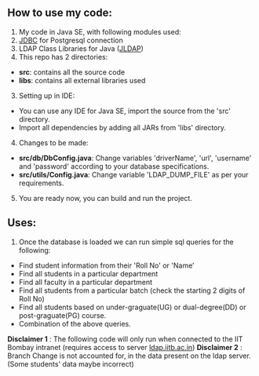
## How to use my code:

1. My code in Java SE, with following modules used:
  1. [JDBC](http://en.wikipedia.org/wiki/Java_Database_Connectivity) for Postgresql connection
  2. LDAP Class Libraries for Java ([JLDAP](http://www.openldap.org/jldap/))
2. This repo has 2 directories:
  * __src__: contains all the source code
  * __libs__: contains all external libraries used
3. Setting up in IDE:
  * You can use any IDE for Java SE, import the source from the 'src' directory.
  * Import all dependencies by adding all JARs from 'libs' directory.
4. Changes to be made:
  * __src/db/DbConfig.java__: Change variables 'driverName', 'url', 'username' and 'password' according to your database specifications.
  * __src/utils/Config.java__: Change variable 'LDAP_DUMP_FILE' as per your requirements.
5. You are ready now, you can build and run the project.

## Uses:

1. Once the database is loaded we can run simple sql queries for the following:
  * Find student information from their 'Roll No' or 'Name'
  * Find all students in a particular department
  * Find all faculty in a particular department
  * Find all students from a particular batch (check the starting 2 digits of Roll No)
  * Find all students based on under-graguate(UG) or dual-degree(DD) or post-graguate(PG) course.
  * Combination of the above queries.

__Disclaimer 1__ : The following code will only run when connected to the IIT Bombay intranet (requires access to server [ldap.iitb.ac.in](http://www.cse.iitb.ac.in/~swlab/servers.html))
__Disclaimer 2__ : Branch Change is not accounted for, in the data present on the ldap server. (Some students' data maybe incorrect)
